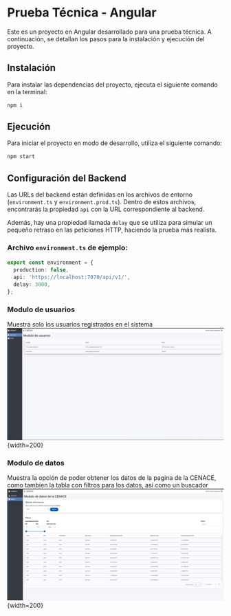 
# Prueba Técnica - Angular

Este es un proyecto en Angular desarrollado para una prueba técnica. A continuación, se detallan los pasos para la instalación y ejecución del proyecto.

## Instalación

Para instalar las dependencias del proyecto, ejecuta el siguiente comando en la terminal:

```sh
npm i
```

## Ejecución

Para iniciar el proyecto en modo de desarrollo, utiliza el siguiente comando:

```sh
npm start
```

## Configuración del Backend

Las URLs del backend están definidas en los archivos de entorno (`environment.ts` y `environment.prod.ts`). Dentro de estos archivos, encontrarás la propiedad `api` con la URL correspondiente al backend.

Además, hay una propiedad llamada `delay` que se utiliza para simular un pequeño retraso en las peticiones HTTP, haciendo la prueba más realista.

### Archivo `environment.ts` de ejemplo:

```typescript
export const environment = {
  production: false,
  api: 'https://localhost:7070/api/v1/',
  delay: 3000,
};
```

### Modulo de usuarios
Muestra solo los usuarios registrados en el sistema
![Modulo de usuarios](/public/readme/Modulousuarios.png){width=200}

### Modulo de datos

Muestra la opción de poder obtener los datos de la pagina de la CENACE, como tambíen la tabla con filtros para los datos, así como un buscador
![Modulo de datos](/public/readme/Modulodedatos.png){width=200}